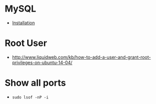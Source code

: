# MySQL

* [Installation](https://wiki.ubuntuusers.de/MySQL/)

# Root User

* <http://www.liquidweb.com/kb/how-to-add-a-user-and-grant-root-privileges-on-ubuntu-14-04/>

# Show all ports

* `sudo lsof -nP -i`
